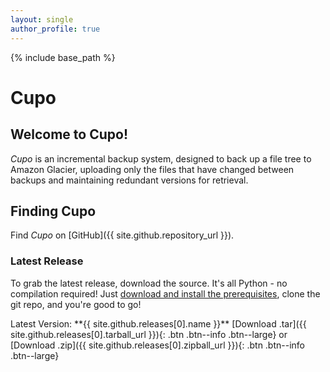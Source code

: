 ```yaml
---
layout: single
author_profile: true
---
```

{% include base_path %}

# Cupo

## Welcome to Cupo!

*Cupo* is an incremental backup system, designed to back up a file tree to Amazon Glacier, uploading only the files that have changed between backups and maintaining redundant versions for retrieval.

## Finding Cupo
Find *Cupo* on [GitHub]({{ site.github.repository_url }}).

### Latest Release
To grab the latest release, download the source. It's all Python - no compilation required! Just [download and install the prerequisites](https://calmcl1.github.com/cupo-backup/quick-start#installing), clone the git repo, and you're good to go!

<div class="notice">Latest Version: **{{ site.github.releases[0].name }}**
[Download .tar]({{ site.github.releases[0].tarball_url }}){: .btn .btn--info .btn--large}
or
[Download .zip]({{ site.github.releases[0].zipball_url }}){: .btn .btn--info .btn--large}
</div>
